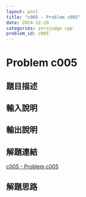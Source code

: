 ```yaml
---
layout: post
title: "c005 - Problem c005"
date: 2024-12-20
categories: zerojudge cpp
problem_id: c005
---
```


# Problem c005

## 題目描述



## 輸入說明



## 輸出說明



## 解題連結

[c005 - Problem c005](https://zerojudge.tw/ShowProblem?problemid=c005)

## 解題思路

